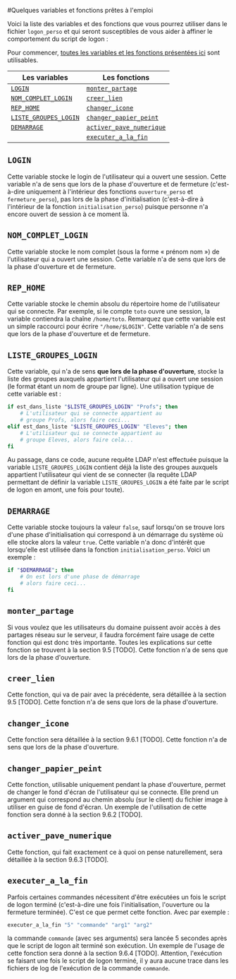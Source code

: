 #Quelques variables et fonctions prêtes à l'emploi

Voici la liste des variables et des fonctions que vous pourrez utiliser dans le fichier `logon_perso` et qui seront susceptibles de vous aider à affiner le comportement du script de logon :

Pour commencer, [toutes les variables et les fonctions présentées ici](variables_fonctions.md) sont utilisables.


 **Les variables**                                    | **Les fonctions**
------------------------------------------------------|--------------------------------------------------------
  [`LOGIN`](#login)                                   |  [`monter_partage`](#monter_partage)
  [`NOM_COMPLET_LOGIN`](#nom_complet_login)           |  [`creer_lien`](#creer_lien)
  [`REP_HOME`](#rep_home)                             |  [`changer_icone`](#changer_icone)
  [`LISTE_GROUPES_LOGIN`](#liste_groupes_login)       |  [`changer_papier_peint`](#changer_papier_peint)
  [`DEMARRAGE`](#demarrage)                           |  [`activer_pave_numerique`](#activer_pave_numerique)
                                                      |  [`executer_a_la_fin`](#executer_a_la_fin)


## `LOGIN`
Cette variable stocke le login de l'utilisateur qui a ouvert une session.
Cette variable n'a de sens que lors de la phase d'ouverture et de fermeture (c'est-à-dire uniquement à l'intérieur des fonctions `ouverture_perso` et
`fermeture_perso`), pas lors de la phase d'initialisation (c'est-à-dire à l'intérieur de la fonction `initialisation_perso`) puisque personne n'a encore
ouvert de session à ce moment là.

## `NOM_COMPLET_LOGIN`
Cette variable stocke le nom complet (sous la forme « prénom nom ») de
l'utilisateur qui a ouvert une session. Cette variable n'a de sens que lors de
la phase d'ouverture et de fermeture.

## `REP_HOME`
Cette variable stocke le chemin absolu du répertoire home de l'utilisateur qui
se connecte. Par exemple, si le compte `toto` ouvre une session, la variable
contiendra la chaîne `/home/toto`. Remarquez que cette variable est un simple
raccourci pour écrire `"/home/$LOGIN"`. Cette variable n'a de sens que lors de
la phase d'ouverture et de fermeture.

## `LISTE_GROUPES_LOGIN`
Cette variable, qui n'a de sens **que lors de la phase d'ouverture**, stocke la
liste des groupes auxquels appartient l'utilisateur qui a ouvert une session (le
format étant un nom de groupe par ligne). Une utilisation typique de cette
variable est :

```sh
if est_dans_liste "$LISTE_GROUPES_LOGIN" "Profs"; then
    # L'utilisateur qui se connecte appartient au
    # groupe Profs, alors faire ceci...
elif est_dans_liste "$LISTE_GROUPES_LOGIN" "Eleves"; then
    # L'utilisateur qui se connecte appartient au
    # groupe Eleves, alors faire cela...
fi
```

Au passage, dans ce code, aucune requête LDAP n'est effectuée puisque la
variable `LISTE_GROUPES_LOGIN` contient déjà la liste des groupes auxquels
appartient l'utilisateur qui vient de se connecter (la requête LDAP permettant de définir la variable `LISTE_GROUPES_LOGIN` a été faite par le script de
logon en amont, une fois pour toute).

## `DEMARRAGE`
Cette variable stocke toujours la valeur `false`, sauf lorsqu'on se trouve lors
d'une phase d'initialisation qui correspond à un démarrage du système où elle
stocke alors la valeur `true`. Cette variable n'a donc d'intérêt que lorsqu'elle
est utilisée dans la fonction `initialisation_perso`. Voici un exemple :

```sh
if "$DEMARRAGE"; then
    # On est lors d'une phase de démarrage
    # alors faire ceci...
fi
```

## `monter_partage`
Si vous voulez que les utilisateurs du domaine puissent avoir accès à des
partages réseau sur le serveur, il faudra forcément faire usage de cette fonction
qui est donc très importante. Toutes les explications sur cette fonction se
trouvent à la section 9.5 [TODO]. Cette fonction n'a de sens que lors de la
phase d'ouverture.

## `creer_lien`
Cette fonction, qui va de pair avec la précédente, sera détaillée à la section 9.5
[TODO]. Cette fonction n'a de sens que lors de la phase d'ouverture.

## `changer_icone`
Cette fonction sera détaillée à la section 9.6.1 [TODO]. Cette fonction n'a de
sens que lors de la phase d'ouverture.

## `changer_papier_peint`
Cette fonction, utilisable uniquement pendant la phase d'ouverture, permet
de changer le fond d'écran de l'utilisateur qui se connecte. Elle prend un
argument qui correspond au chemin absolu (sur le client) du fichier image à
utiliser en guise de fond d'écran. Un exemple de l'utilisation de cette fonction
sera donné à la section 9.6.2 [TODO].

## `activer_pave_numerique`
Cette fonction, qui fait exactement ce à quoi on pense naturellement, sera
détaillée à la section 9.6.3 [TODO].

## `executer_a_la_fin`
Parfois certaines commandes nécessitent d'être exécutées un fois le script de
logon terminé (c'est-à-dire une fois l'initialisation, l'ouverture ou la fermeture
terminée). C'est ce que permet cette fonction. Avec par exemple :

```sh
executer_a_la_fin "5" "commande" "arg1" "arg2"
```
la commande `commande` (avec ses arguments) sera lancée 5 secondes après
que le script de logon ait terminé son exécution. Un exemple de l'usage de
cette fonction sera donné à la section 9.6.4 [TODO]. Attention, l'exécution
se faisant une fois le script de logon terminé, il y aura aucune trace dans les
fichiers de log de l'exécution de la commande `commande`.

